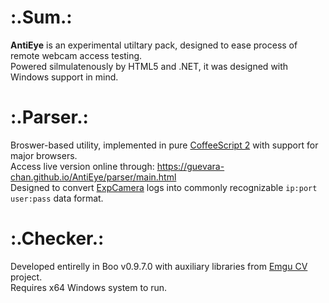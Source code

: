 # :.Sum.:
__AntiEye__ is an experimental utiltary pack, designed to ease process of remote webcam access testing.  
Powered silmulatenously by HTML5 and .NET, it was designed with Windows support in mind.

# :.Parser.:
Broswer-based utility, implemented in pure [CoffeeScript 2](https://coffeescript.org/v2/) with support for major browsers.  
Access live version online through: https://guevara-chan.github.io/AntiEye/parser/main.html  
Designed to convert [ExpCamera](https://github.com/d38k8/expcamera) logs into commonly recognizable `ip:port user:pass` data format.

# :.Checker.:
Developed entirelly in Boo v0.9.7.0 with auxiliary libraries from [Emgu CV](www.emgu.com) project.  
Requires x64 Windows system to run.
